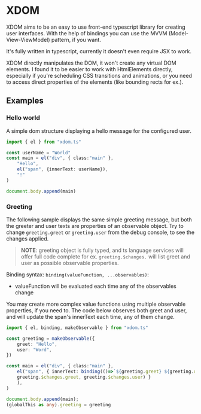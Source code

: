 # XDOM

XDOM aims to be an easy to use front-end typescript library for creating user interfaces. With the help of bindings you can use the MVVM (Model-View-ViewModel) pattern, if you want. 

It's fully written in typescript, currently it doesn't even require JSX to work.

XDOM directly manipulates the DOM, it won't create any virtual DOM elements. I found it to be easier to work with HtmlElements directly, especially if you're scheduling CSS transitions and animations, or you need to access direct properties of the elements (like bounding rects for ex.).

## Examples

### Hello world
A simple dom structure displaying a hello message for the configured user.

```ts
import { el } from "xdom.ts"

const userName = "World"
const main = el("div", { class:"main" },
    "Hello",
    el("span", {innerText: userName}),
    "!"
)

document.body.append(main)
```

### Greeting
The following sample displays the same simple greeting message, but both the greeter and user texts are properties of an observable object.
Try to change `greeting.greet` or `greeting.user` from the debug console, to see the changes applied.
> **NOTE**: greeting object is fully typed, and ts language services will offer full code complete for ex. `greeting.$changes.` will list greet and user as possible observable properties.

Binding syntax: `binding(valueFunction, ...observables)`:
- valueFunction will be evaluated each time any of the observables change

You may create more complex value functions using multiple observable properties, if you need to. The code below observes both greet and user, and will update the span's innerText each time, any of them change.

```ts
import { el, binding, makeObservable } from "xdom.ts"

const greeting = makeObservable({
    greet: "Hello",
    user: "Word",
})

const main = el("div", { class:"main" },
    el("span", { innerText: binding(()=>`${greeting.greet} ${greeting.user}!`, 
    greeting.$changes.greet, greeting.$changes.user) }
    ),
)

document.body.append(main);
(globalThis as any).greeting = greeting
```
